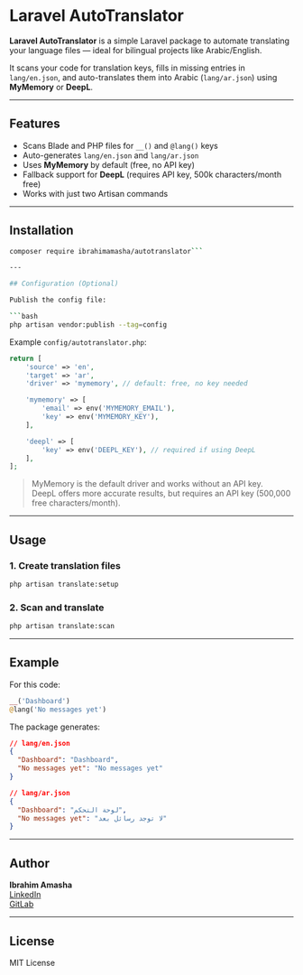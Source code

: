 # Laravel AutoTranslator

**Laravel AutoTranslator** is a simple Laravel package to automate translating your language files — ideal for bilingual projects like Arabic/English.

It scans your code for translation keys, fills in missing entries in `lang/en.json`, and auto-translates them into Arabic (`lang/ar.json`) using **MyMemory** or **DeepL**.

---

## Features

- Scans Blade and PHP files for `__()` and `@lang()` keys  
- Auto-generates `lang/en.json` and `lang/ar.json`  
- Uses **MyMemory** by default (free, no API key)  
- Fallback support for **DeepL** (requires API key, 500k characters/month free)  
- Works with just two Artisan commands  

---

## Installation

```bash
composer require ibrahimamasha/autotranslator```

---

## Configuration (Optional)

Publish the config file:

```bash
php artisan vendor:publish --tag=config
```

Example `config/autotranslator.php`:

```php
return [
    'source' => 'en',
    'target' => 'ar',
    'driver' => 'mymemory', // default: free, no key needed

    'mymemory' => [
        'email' => env('MYMEMORY_EMAIL'),
        'key' => env('MYMEMORY_KEY'),
    ],

    'deepl' => [
        'key' => env('DEEPL_KEY'), // required if using DeepL
    ],
];
```

> MyMemory is the default driver and works without an API key.  
> DeepL offers more accurate results, but requires an API key (500,000 free characters/month).

---

## Usage

### 1. Create translation files

```bash
php artisan translate:setup
```

### 2. Scan and translate

```bash
php artisan translate:scan
```

---

## Example

For this code:

```php
__('Dashboard')
@lang('No messages yet')
```

The package generates:

```json
// lang/en.json
{
  "Dashboard": "Dashboard",
  "No messages yet": "No messages yet"
}

// lang/ar.json
{
  "Dashboard": "لوحة التحكم",
  "No messages yet": "لا توجد رسائل بعد"
}
```

---

## Author

**Ibrahim Amasha**  
[LinkedIn](https://www.linkedin.com/in/ibrahim-amasha-24199a230)  
[GitLab](https://gitlab.com/ibrahimamasha7)

---

## License

MIT License
